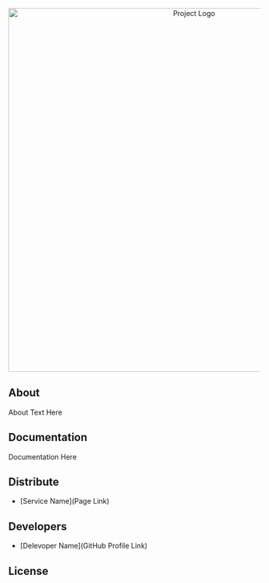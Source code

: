 <p align="center">
      <img src="https://ibb.co/BLZHdBh", alt='Project Logo' width="726">
</p>


## About

About Text Here

## Documentation

Documentation Here

## Distribute

- [Service Name](Page Link)


## Developers

- [Delevoper Name](GitHub Profile Link)

## License
